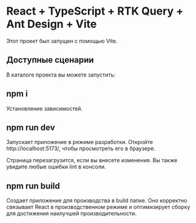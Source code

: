 # React + TypeScript + RTK Query + Ant Design + Vite

Этот проект был запущен с помощью Vite.

## Доступные сценарии
В каталоге проекта вы можете запустить:

## npm i
Установление зависимостей.

## npm run dev
Запускает приложение в режиме разработки.
Откройте http://localhost:5173/, чтобы просмотреть его в браузере.

Страница перезагрузится, если вы внесете изменения.
Вы также увидите любые ошибки lint в консоли.

## npm run build
Создает приложение для производства в build папке.
Оно корректно связывает React в производственном режиме и оптимизирует сборку для достижения наилучшей производительности.
